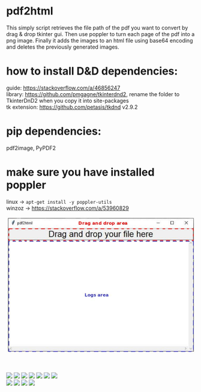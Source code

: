 # pdf2html
This simply script retrieves the file path of the pdf you want to convert by drag & drop tkinter gui.
Then use poppler to turn each page of the pdf into a png image.
Finally it adds the images to an html file using base64 encoding and deletes the previously generated images. 

# how to install D&D dependencies:</br>
guide: https://stackoverflow.com/a/46856247 </br>
library: https://github.com/pmgagne/tkinterdnd2, rename the folder to TkinterDnD2 when you copy it into site-packages</br>
tk extension: https://github.com/petasis/tkdnd v2.9.2</br>
    
# pip dependencies:</br>
pdf2image, PyPDF2</br>
    
# make sure you have installed poppler</br>
linux ->  `apt-get install -y poppler-utils`</br>
winzoz -> https://stackoverflow.com/a/53960829</br>

![](screen.jpg)

</br></br>
![](https://img.shields.io/github/issues/0xfederico/pdf2html)
![](https://img.shields.io/github/forks/0xfederico/pdf2html)
![](https://img.shields.io/github/stars/0xfederico/pdf2html)
![](https://img.shields.io/github/license/0xfederico/pdf2html)
![](https://img.shields.io/github/languages/count/0xfederico/pdf2html)
![](https://img.shields.io/github/languages/top/0xfederico/pdf2html)
![](https://img.shields.io/github/repo-size/0xfederico/pdf2html)
</br>
![](https://img.shields.io/github/downloads/0xfederico/pdf2html/latest/total)
![](https://img.shields.io/github/v/release/0xfederico/pdf2html)
![](https://img.shields.io/github/last-commit/0xfederico/pdf2html)
![](https://img.shields.io/github/commit-activity/y/0xfederico/pdf2html)


